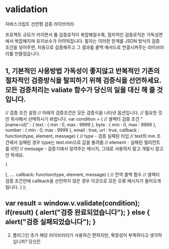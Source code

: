 # validation
자바스크립트 선언형 검증 라이브러리

프로젝트 규모가 커지면서 폼 검증로직이 복잡해질수록, 절차적인 검증로직은 가독성면에서 복잡해지며 유지보수가 어려워집니다.
필자는 이러한 한계를 JSON 방식의 검증 조건을 넣어주면, 자동으로 검증해주고 그 결과를 콜백 매서드로 연결시켜주는 라이브러리를 만들었습니다.


1, 기본적인 사용방법
가독성이 좋지않고 반복적인 기존의 절차적인 검증방식을 탈피하기 위해 검증식을 선언하세요.
모든 검증처리는 valiate 함수가 당신의 일을 대신 해 줄 것입니다.
------------------------------------------------------------------------------
// 검증 조건 설정
// 아래의 검증조건은 모든 검증식을 나타낸 옵션입니다.
// 필요한 것만 취사해서 선택하시기 바랍니다.
var condition = {
  // 샐랙터 검증 조건
  "[name=id]" : {
    text : {
      min : 0,
      max : 9999
    },
    byte : {
      min : 0,
      max : 9999
    },
    number : {
      min : 0,
      max : 9999
    },
    email : true,
    url : true,
    callback : function(type, element, message) {
      // type - 검증 실패된 타입
      // text의 min 조건에서 실패된 경우 type는 text.min으로 값을 돌려줌
      // element - 실패된 엘리먼트를 리턴
      // message - 검증기에서 알려주는 메시지, 그대로 사용하지 말고 개발시 참고만 하세요.
      
    }
  },
  ....
  callback: function(type, element, message) {
    // 전역 콜백 함수
    // 샐랙터 검증 조건안에 callback을 선언하지 않은 경우 이곳으로 모든 오류 메시지가 들어오게 됩니다.
  }
};

var result = window.v.validate(condition);
if(result) {
  alert("검증 완료되었습니다");
} else {
  alert("검증 실패되었습니다");
}
------------------------------------------------------------------------------


2. 플러그인 추가
해당 라이브러리가 사용하긴 편하지만, 확장성이 부족하다고 생각하십니까?
당신은 








